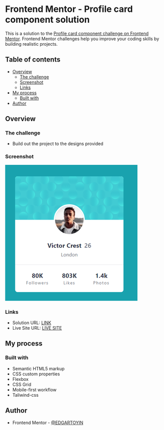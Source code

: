 # Frontend Mentor - Profile card component solution

This is a solution to the [Profile card component challenge on Frontend Mentor](https://www.frontendmentor.io/challenges/profile-card-component-cfArpWshJ). Frontend Mentor challenges help you improve your coding skills by building realistic projects.

## Table of contents

- [Overview](#overview)
  - [The challenge](#the-challenge)
  - [Screenshot](#screenshot)
  - [Links](#links)
- [My process](#my-process)
  - [Built with](#built-with)
- [Author](#author)

## Overview

### The challenge

- Build out the project to the designs provided

### Screenshot

![Alt text](image.png)

### Links

- Solution URL: [LINK](https://github.com/EDGARTOYIN/profile-card-component-main)
- Live Site URL: [LIVE SITE](https://edgartoyin.github.io/profile-card-component-main/)

## My process

### Built with

- Semantic HTML5 markup
- CSS custom properties
- Flexbox
- CSS Grid
- Mobile-first workflow
- Taliwind-css

## Author

- Frontend Mentor - [@EDGARTOYIN](https://www.frontendmentor.io/profile/EDGARTOYIN)
